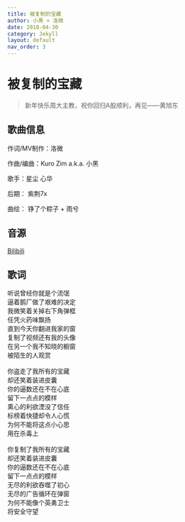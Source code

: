 ```yaml
---
title: 被复制的宝藏
author: 小黑 × 洛微
date: 2018-04-30
category: Jekyll
layout: default
nav_order: 3
---
```


# 被复制的宝藏

>  新年快乐周大主教，祝你回归A股顺利，再见——黄旭东

## 歌曲信息

作词/MV制作：洛微

作曲/编曲：Kuro Zim a.k.a. 小黑

歌手：星尘 心华

后期： 紫荆7x

曲绘： 铮了个粽子 + 雨兮

## 音源

[Bilibili](https://www.bilibili.com/video/BV1aW411V7GU)

## 歌词

<pre>
听说曾经你就是个流氓
逼着鹅厂做了艰难的决定
我微笑着关掉右下角弹框
任凭火药味飘扬
直到今天你翻进我家的窗
复制了视频还有我的头像
在另一个我不知晓的橱窗
被陌生的人观赏

你盗走了我所有的宝藏
却还笑着装进皮囊
你的逼数还在不在心底 
留下一点点的模样
熏心的利欲湮没了信任
标榜着快捷却令人心慌
为何不能将这点小心思
用在杀毒上

你复制了我所有的宝藏
却还笑着装进皮囊
你的逼数还在不在心底
留下一点点的模样
无尽的利欲吞噬了初心
无尽的广告循环在弹窗
为何不能像个英勇卫士
将安全守望</pre>